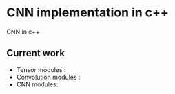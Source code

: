 # CNN implementation in c++
CNN in c++


## Current work
- Tensor modules :
- Convolution modules :
- CNN modules:
